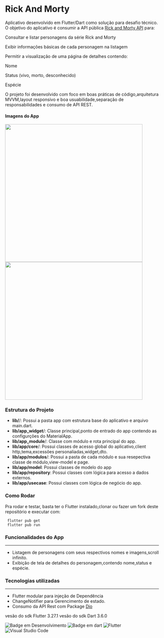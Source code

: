 # Rick And Morty

 Aplicativo desenvolvido em Flutter/Dart como solução para  desafio técnico.
O objetivo do aplicativo é consumir a API pública [Rick and Morty API](https://rickandmortyapi.com/) para:

Consultar e listar personagens da série Rick and Morty

Exibir informações básicas de cada personagem na listagem

Permitir a visualização de uma página de detalhes contendo:

Nome

Status (vivo, morto, desconhecido)

Espécie

O projeto foi desenvolvido com foco em boas práticas de código,arquitetura MVVM,layout responsivo e boa usuabilidade,separação de responsabilidades e consumo de API REST.


#### Imagens do App

<img src="https://github.com/user-attachments/assets/ff75525f-bb55-4527-9caa-d1306d71c614" height="450em" /> 
<img src="https://github.com/user-attachments/assets/958a9256-335d-40af-9e93-63a93330e70e" height="450em" /> 



 ### Estrutura do Projeto
 *  **lib/**/: Possui a pasta app com estrutura base do aplicativo e arquivo main.dart.
 *  **lib/app_widget**/: Classe principal,ponto de entrado do app contendo as configurções do MaterialApp.
 *  **lib/app_module**/: Classe com módulo e rota principal do app.
 *  **lib/app/core**/: Possui classes de acesso global do aplicativo,client http,tema,excessões personaliadas,widget,dto.
 *  **lib/app/modulos**/: Possui a pasta de cada módulo e sua resepectiva classe de módulo,view-model e page.
 *  **lib/app/model**: Possui classes de modelo do app
 *  **lib/app/repository**: Possui classes com lógica para acesso a dados externos.
 *  **lib/app/usecase**: Possui classes com lógica de negócio do app.
   

### Como Rodar 
<p>
 Pra rodar e testar, basta ter o Flutter instalado,clonar ou fazer um fork deste repositório e executar com:
</p>

```
 flutter pub get
 flutter pub run
```

### Funcionalidades do App
---
* Listagem de personagens com seus respectivos nomes e imagens,scroll infinito.
* Exibição de tela de detalhes do personagem,contendo nome,status e espécie.


 ### Tecnologias utilizadas
 ---
 * Flutter modular para injeção de Dependência
 * ChangeNotifier para Gerencimento de estado.
 * Consumo da API Rest com Package [Dio](https://pub.dev/packages/dio/)

  vesão do sdk Flutter  3.27.1
  vesão do sdk Dart  3.6.0
  
  ![Badge em Desenvolvimento](http://img.shields.io/static/v1?label=STATUS&message=EM%20DESENVOLVIMENTO&color=GREEN&style=for-the-badge)
  ![Badge em dart](http://img.shields.io/static/v1?label=LENGUAGE&message=%20DART&color=BLUEN&style=for-the-badge)
  ![Flutter](https://img.shields.io/badge/Flutter-%2302569B.svg?style=for-the-badge&logo=Flutter&logoColor=white)
  ![Visual Studio Code](https://img.shields.io/badge/Visual%20Studio%20Code-0078d7.svg?style=for-the-badge&logo=visual-studio-code&logoColor=white)

